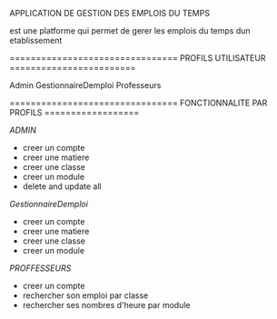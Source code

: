 APPLICATION DE GESTION DES EMPLOIS DU TEMPS

est une platforme qui permet de gerer les emplois du temps dun etablissement 


================================ PROFILS UTILISATEUR ========================

Admin
GestionnaireDemploi
Professeurs 

================================ FONCTIONNALITE PAR PROFILS ==================

*ADMIN*
- creer un compte
- creer une matiere
- creer une classe 
- creer un module
- delete and update all

*GestionnaireDemploi*
- creer un compte
- creer une matiere
- creer une classe 
- creer un module

*PROFFESSEURS*
- creer un compte
- rechercher son emploi par classe
- rechercher ses nombres d'heure par module

